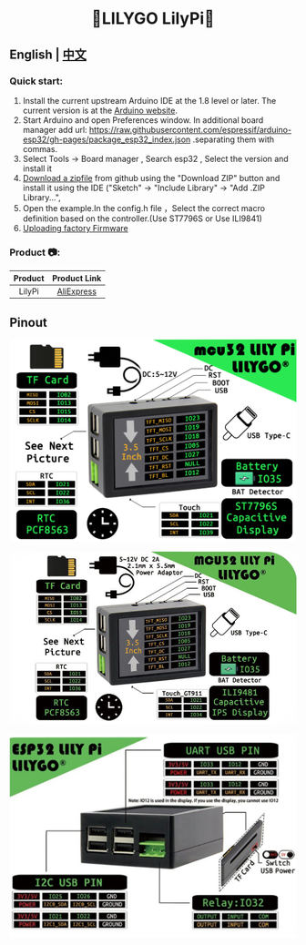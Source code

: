 <h1 align = "center">🌟LILYGO LilyPi🌟</h1>

## **English | [中文](./README_CN.MD)**


<h3 align = "left">Quick start:</h3>

1. Install the current upstream Arduino IDE at the 1.8 level or later. The current version is at the [Arduino website](http://www.arduino.cc/en/main/software).
2. Start Arduino and open Preferences window. In additional board manager add url: https://raw.githubusercontent.com/espressif/arduino-esp32/gh-pages/package_esp32_index.json .separating them with commas.
3. Select Tools -> Board manager , Search esp32 , Select the version and install it
4. [Download a zipfile](https://github.com/Xinyuan-LilyGO/TTGO_TWatch_Library/archive/refs/heads/master.zip) from github using the "Download ZIP" button and install it using the IDE ("Sketch" -> "Include Library" -> "Add .ZIP Library...",  
5. Open the example.In the config.h file ，Select the correct macro definition based on the controller.(Use ST7796S or Use  ILI9841)
6. [Uploading factory Firmware](./firmware/README.MD)

<h3 align = "left">Product 📷:</h3>

| Product |                           Product  Link                            |
| :-----: | :----------------------------------------------------------------: |
| LilyPi  | [AliExpress](https://pt.aliexpress.com/item/1005001447548347.html) |

## Pinout

![image1](https://github.com/Xinyuan-LilyGO/LilyPi/blob/main/images/Lilypi_ST7796S.jpg)

![image2](https://github.com/Xinyuan-LilyGO/LilyPi/blob/main/images/Lilypi_ILI9841.jpg)

![image3](https://github.com/Xinyuan-LilyGO/LilyPi/blob/main/images/cc.jpg)




